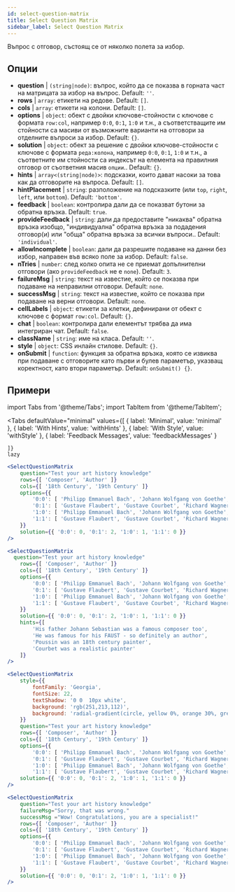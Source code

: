 ```yaml
---
id: select-question-matrix
title: Select Question Matrix
sidebar_label: Select Question Matrix
---
```


Въпрос с отговор, състоящ се от няколко полета за избор.

## Опции

* __question__ | `(string|node)`: въпрос, който да се показва в горната част на матрицата за избор на въпрос. Default: `''`.
* __rows__ | `array`: етикети на редове. Default: `[]`.
* __cols__ | `array`: етикети на колони. Default: `[]`.
* __options__ | `object`: обект с двойки ключове-стойности с ключове с формата `row:col`, например `0:0`, `0:1`, `1:0` и т.н., а съответстващите им стойности са масиви от възможните варианти на отговори за отделните въпроси за избор. Default: `{}`.
* __solution__ | `object`: обект за решение с двойки ключове-стойности с ключове с формата `реда:колона`, например `0:0`, `0:1`, `1:0` и т.н., а съответните им стойности са индексът на елемента на правилния отговор от съответния масив `опции`.. Default: `{}`.
* __hints__ | `array<(string|node)>`: подсказки, които дават насоки за това как да отговорите на въпроса. Default: `[]`.
* __hintPlacement__ | `string`: разположение на подсказките (или `top`, `right`, `left`, или `bottom`). Default: `'bottom'`.
* __feedback__ | `boolean`: контролира дали да се показват бутони за обратна връзка. Default: `true`.
* __provideFeedback__ | `string`: дали да предоставите "никаква" обратна връзка изобщо, "индивидуална" обратна връзка за подадения отговор(и) или "обща" обратна връзка за всички въпроси.. Default: `'individual'`.
* __allowIncomplete__ | `boolean`: дали да разрешите подаване на данни без избор, направен във всяко поле за избор. Default: `false`.
* __nTries__ | `number`: след колко опита не се приемат допълнителни отговори (ако `provideFeedback` не е `none`). Default: `3`.
* __failureMsg__ | `string`: текст на известие, който се показва при подаване на неправилни отговори. Default: `none`.
* __successMsg__ | `string`: текст на известие, който се показва при подаване на верни отговори. Default: `none`.
* __cellLabels__ | `object`: етикети за клетки, дефинирани от обект с ключове с формат `row:col`. Default: `{}`.
* __chat__ | `boolean`: контролира дали елементът трябва да има интегриран чат. Default: `false`.
* __className__ | `string`: име на класа. Default: `''`.
* __style__ | `object`: CSS инлайн стилове. Default: `{}`.
* __onSubmit__ | `function`: функция за обратна връзка, която се извиква при подаване с отговорите като първи и булев параметър, указващ коректност, като втори параметър. Default: `onSubmit() {}`.


## Примери


import Tabs from '@theme/Tabs';
import TabItem from '@theme/TabItem';

<Tabs
    defaultValue="minimal"
    values={[
        { label: 'Minimal', value: 'minimal' },
        { label: 'With Hints', value: 'withHints' },
        { label: 'With Style', value: 'withStyle' },
        { label: 'Feedback Messages', value: 'feedbackMessages' }
        
    ]}
    lazy
>

<TabItem value="minimal">

```jsx live
<SelectQuestionMatrix
    question="Test your art history knowledge"
    rows={[ 'Composer', 'Author' ]} 
    cols={[ '18th Century', '19th Century' ]} 
    options={{ 
        '0:0': [ 'Philipp Emmanuel Bach', 'Johann Wolfgang von Goethe', 'Nicolas Poussin'], 
        '0:1': [ 'Gustave Flaubert', 'Gustave Courbet', 'Richard Wagner'] ,
        '1:0': [ 'Philipp Emmanuel Bach', 'Johann Wolfgang von Goethe', 'Nicolas Poussin'],
        '1:1': [ 'Gustave Flaubert', 'Gustave Courbet', 'Richard Wagner'] 
    }} 
    solution={{ '0:0': 0, '0:1': 2, '1:0': 1, '1:1': 0 }}
/>
```
</TabItem>

<TabItem value="withHints">

```jsx live
<SelectQuestionMatrix
  question="Test your art history knowledge"
    rows={[ 'Composer', 'Author' ]} 
    cols={[ '18th Century', '19th Century' ]} 
    options={{ 
        '0:0': [ 'Philipp Emmanuel Bach', 'Johann Wolfgang von Goethe', 'Nicolas Poussin'], 
        '0:1': [ 'Gustave Flaubert', 'Gustave Courbet', 'Richard Wagner'] ,
        '1:0': [ 'Philipp Emmanuel Bach', 'Johann Wolfgang von Goethe', 'Nicolas Poussin'],
        '1:1': [ 'Gustave Flaubert', 'Gustave Courbet', 'Richard Wagner'] 
    }} 
    solution={{ '0:0': 0, '0:1': 2, '1:0': 1, '1:1': 0 }}
    hints={[
        'His father Johann Sebastian was a famous composer too',
        'He was famous for his FAUST - so definitely an author',
        'Poussin was an 18th century painter',
        'Courbet was a realistic painter'
    ]}
/>
```
</TabItem>

<TabItem value="withStyle">

```jsx live
<SelectQuestionMatrix
    style={{ 
        fontFamily: 'Georgia',
        fontSize: 22, 
        textShadow: '0 0  10px white',
        background: 'rgb(251,213,112)',
        background: 'radial-gradient(circle, yellow 0%, orange 30%, green 100%)'
    }}
    question="Test your art history knowledge"
    rows={[ 'Composer', 'Author' ]} 
    cols={[ '18th Century', '19th Century' ]} 
    options={{ 
        '0:0': [ 'Philipp Emmanuel Bach', 'Johann Wolfgang von Goethe', 'Nicolas Poussin'], 
        '0:1': [ 'Gustave Flaubert', 'Gustave Courbet', 'Richard Wagner'] ,
        '1:0': [ 'Philipp Emmanuel Bach', 'Johann Wolfgang von Goethe', 'Nicolas Poussin'],
        '1:1': [ 'Gustave Flaubert', 'Gustave Courbet', 'Richard Wagner'] }} 
    solution={{ '0:0': 0, '0:1': 2, '1:0': 1, '1:1': 0 }}
/>
```
</TabItem>


<TabItem value="feedbackMessages">

```jsx live
<SelectQuestionMatrix
    question="Test your art history knowledge"
    failureMsg="Sorry, that was wrong." 
    successMsg ="Wow! Congratulations, you are a specialist!"
    rows={[ 'Composer', 'Author' ]} 
    cols={[ '18th Century', '19th Century' ]} 
    options={{ 
        '0:0': [ 'Philipp Emmanuel Bach', 'Johann Wolfgang von Goethe', 'Nicolas Poussin'], 
        '0:1': [ 'Gustave Flaubert', 'Gustave Courbet', 'Richard Wagner'] ,
        '1:0': [ 'Philipp Emmanuel Bach', 'Johann Wolfgang von Goethe', 'Nicolas Poussin'],
        '1:1': [ 'Gustave Flaubert', 'Gustave Courbet', 'Richard Wagner'] 
    }} 
    solution={{ '0:0': 0, '0:1': 2, '1:0': 1, '1:1': 0 }}
/>
```

</TabItem>

</Tabs>

